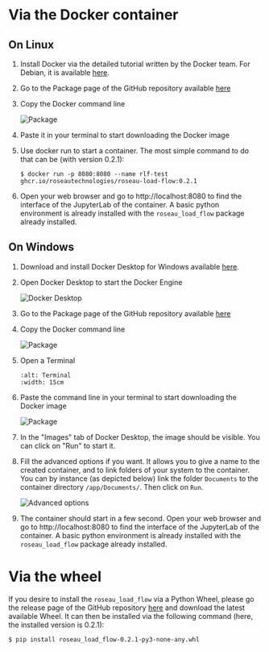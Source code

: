 # Via the Docker container

## On Linux

1. Install Docker via the detailed tutorial written by the Docker team. For Debian, it is available
   [here](https://docs.docker.com/engine/install/debian/).

2. Go to the Package page of the GitHub repository available [here](https://github.com/RoseauTechnologies/Roseau_Load_Flow/pkgs/container/roseau-load-flow)

3. Copy the Docker command line

   ![Package](_static/2022_10_20_Installation_1.png)

4. Paste it in your terminal to start downloading the Docker image

5. Use docker run to start a container. The most simple command to do that can be (with version 0.2.1):
   ```console
   $ docker run -p 8080:8080 --name rlf-test ghcr.io/roseautechnologies/roseau-load-flow:0.2.1
   ```

6. Open your web browser and go to http://localhost:8080 to find the interface of the JupyterLab of the container.
   A basic python environment is already installed with the `roseau_load_flow` package already installed.

## On Windows

1. Download and install Docker Desktop for Windows available [here](https://www.docker.com/products/docker-desktop/).

2. Open Docker Desktop to start the Docker Engine

   ![Docker Desktop](_static/2022_10_20_Installation_2.png)

3. Go to the Package page of the GitHub repository available [here](https://github.com/RoseauTechnologies/Roseau_Load_Flow/pkgs/container/roseau-load-flow)

4. Copy the Docker command line

   ![Package](_static/2022_10_20_Installation_1.png)

5. Open a Terminal

   ```{image} _static/2022_10_20_Installation_3.png
   :alt: Terminal
   :width: 15cm
   ```

6. Paste the command line in your terminal to start downloading the Docker image

   ![Package](_static/2022_10_20_Installation_4.png)

7. In the "Images" tab of Docker Desktop, the image should be visible. You can click on "Run" to start it.

8. Fill the advanced options if you want. It allows you to give a name to the created container, and to link folders
   of your system to the container. You can by instance (as depicted below) link the folder `Documents` to the
   container directory `/app/Documents/`. Then click on `Run`.

   ![Advanced options](_static/2022_10_20_Installation_6.png)

9. The container should start in a few second. Open your web browser and go to http://localhost:8080 to find the
   interface of the JupyterLab of the container. A basic python environment is already installed with the
   `roseau_load_flow` package already installed.

# Via the wheel

If you desire to install the `roseau_load_flow` via a Python Wheel, please go the release page of the GitHub
repository [here](https://github.com/RoseauTechnologies/Roseau_Load_Flow/releases/) and download the latest
available Wheel. It can then be installed via the following command (here, the installed version is 0.2.1):

```console
$ pip install roseau_load_flow-0.2.1-py3-none-any.whl
```
